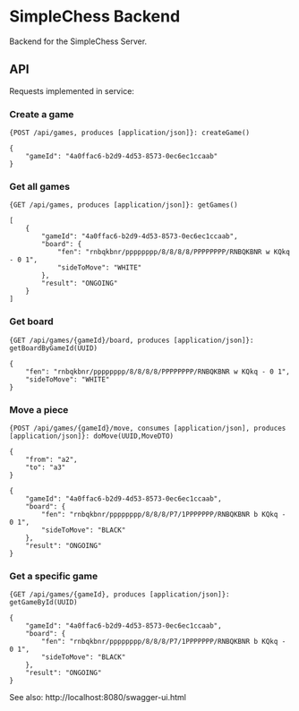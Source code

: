 # SimpleChess Backend

Backend for the SimpleChess Server.

## API
Requests implemented in service:

### Create a game
    {POST /api/games, produces [application/json]}: createGame()
    
    { 
        "gameId": "4a0ffac6-b2d9-4d53-8573-0ec6ec1ccaab" 
    }
    
### Get all games 
    {GET /api/games, produces [application/json]}: getGames()
    
    [
        {
            "gameId": "4a0ffac6-b2d9-4d53-8573-0ec6ec1ccaab",
            "board": {
                "fen": "rnbqkbnr/pppppppp/8/8/8/8/PPPPPPPP/RNBQKBNR w KQkq - 0 1",
                "sideToMove": "WHITE"
            },
            "result": "ONGOING"
        }
    ]
    
### Get board
    {GET /api/games/{gameId}/board, produces [application/json]}: getBoardByGameId(UUID)
    
    {
        "fen": "rnbqkbnr/pppppppp/8/8/8/8/PPPPPPPP/RNBQKBNR w KQkq - 0 1",
        "sideToMove": "WHITE"
    }
    
### Move a piece
    {POST /api/games/{gameId}/move, consumes [application/json], produces [application/json]}: doMove(UUID,MoveDTO)
    
    {
        "from": "a2",
        "to": "a3"
    }
    
    {
        "gameId": "4a0ffac6-b2d9-4d53-8573-0ec6ec1ccaab",
        "board": {
            "fen": "rnbqkbnr/pppppppp/8/8/8/P7/1PPPPPPP/RNBQKBNR b KQkq - 0 1",
            "sideToMove": "BLACK"
        },
        "result": "ONGOING"
    }
  
### Get a specific game  
    {GET /api/games/{gameId}, produces [application/json]}: getGameById(UUID)
    
    {
        "gameId": "4a0ffac6-b2d9-4d53-8573-0ec6ec1ccaab",
        "board": {
            "fen": "rnbqkbnr/pppppppp/8/8/8/P7/1PPPPPPP/RNBQKBNR b KQkq - 0 1",
            "sideToMove": "BLACK"
        },
        "result": "ONGOING"
    }

See also: http://localhost:8080/swagger-ui.html
